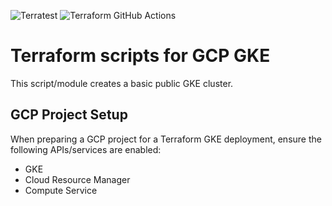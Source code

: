 ![Terratest](https://github.com/Honestbank/terraform-gcp-gke/workflows/Terratest/badge.svg) ![Terraform GitHub Actions](https://github.com/Honestbank/terraform-gcp-gke/workflows/Terraform%20GitHub%20Actions/badge.svg)

# Terraform scripts for GCP GKE  
This script/module creates a basic public GKE cluster.  

## GCP Project Setup  
When preparing a GCP project for a Terraform GKE deployment, ensure the
following APIs/services are enabled:
* GKE
* Cloud Resource Manager
* Compute Service
